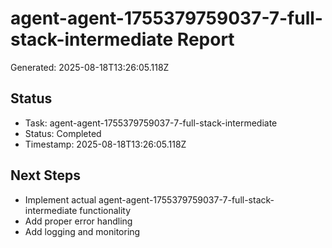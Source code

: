 # agent-agent-1755379759037-7-full-stack-intermediate Report

Generated: 2025-08-18T13:26:05.118Z

## Status
- Task: agent-agent-1755379759037-7-full-stack-intermediate
- Status: Completed
- Timestamp: 2025-08-18T13:26:05.118Z

## Next Steps
- Implement actual agent-agent-1755379759037-7-full-stack-intermediate functionality
- Add proper error handling
- Add logging and monitoring
